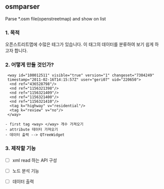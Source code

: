 ## osmparser
Parse *.osm file(openstreetmap) and show on list

### 1. 목적
오픈스트리트맵에 수많은 테그가 있습니다.
이 태그의 데이터를 분류하여 보기 쉽게 하고자 합니다.

### 2. 어떻게 만들 것인가?
```
 <way id="100012511" visible="true" version="1" changeset="7304249" 
 timestamp="2011-02-16T14:15:57Z" user="geri07" uid="220650">
  <nd ref="436528798"/>
  <nd ref="1156321398"/>
  <nd ref="1156321409"/>
  <nd ref="1156321400"/>
  <nd ref="1156321410"/>
  <tag k="highway" v="residential"/>
  <tag k="review" v="no"/>
 </way>

- first tag <way> </way> 개수 가져오기 
- attribute 데이터 가져오기 
- 데이터 출력 --> QTreeWidget
```
### 3. 제작할 기능 
- [ ] xml read 하는 API 구성
- [ ] 노드 분석 기능 
- [ ] 데이터 출력 
 
 
